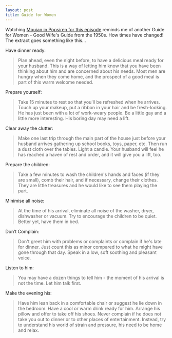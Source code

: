 ```yaml
---
layout: post
title: Guide for Women
---
```


Watching [Moujan in Popsiren for this episode](http://revision3.com/psbite/2008-09-16Women/) reminds me of another Guide for Women - Good Wife's Guide from the 1950s. How times have changed! The extract goes something like this... 

Have dinner ready: 

> Plan ahead, even the night before, to have a delicious meal ready for your husband. This is a way of letting him know that you have been thinking about him and are concerned about his needs. Most men are hungry when they come home, and the prospect of a good meal is part of this warm welcome needed.

Prepare yourself:

> Take 15 minutes to rest so that you'll be refreshed when he arrives. Touch up your makeup, put a ribbon in your hair and be fresh-looking. He has just been with a lot of work-weary people. Be a little gay and a little more interesting. His boring day may need a lift.

Clear away the clutter:

> Make one last trip through the main part of the house just before your husband arrives gathering up school books, toys, paper, etc. Then run a dust cloth over the tables. Light a candle. Your husband will feel he has reached a haven of rest and order, and it will give you a lift, too.

Prepare the children:

> Take a few minutes to wash the children's hands and faces (if they are small), comb their hair, and if necessary, change their clothes. They are little treasures and he would like to see them playing the part.

Minimise all noise:

> At the time of his arrival, eliminate all noise of the washer, dryer, dishwasher or vacuum. Try to encourage the children to be quiet. Better yet, have them in bed.

Don’t Complain:

> Don't greet him with problems or complaints or complain if he's late for dinner. Just count this as minor compared to what he might have gone through that day. Speak in a low, soft soothing and pleasant voice.

Listen to him:

> You may have a dozen things to tell him - the moment of his arrival is not the time. Let him talk first.

Make the evening his:

> Have him lean back in a comfortable chair or suggest he lie down in the bedroom. Have a cool or warm drink ready for him. Arrange his pillow and offer to take off his shoes. Never complain if he does not take you out to dinner or to other places of entertainment. Instead, try to understand his world of strain and pressure, his need to be home and relax.
